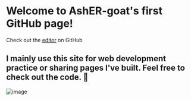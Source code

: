 # Welcome to AshER-goat's first GitHub page!
Check out the [editor](https://github.com/AshER-goat/) on GitHub

## I mainly use this site for web development practice or sharing pages I've built. Feel free to check out the code. :slightly_smiling_face:

![image](https://asher-goat.github.io/my&#32;art&#32;logo.png)
